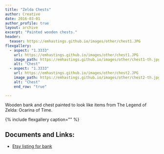 ```yaml
---
title: "Zelda Chests"
author: Creative
date: 2016-03-01
author_profile: true
layout: archive
excerpt: "Painted wooden chests."
header:
  teaser: https://emhastings.github.io/images/other/chest1.JPG
flexgallery:
  - aspect: "1.3333"
    url: https://emhastings.github.io/images/other/chest1.JPG
    image_path: https://emhastings.github.io/images/other/chest1-th.jpg
    alt: "Chest"      
  - aspect: "1.3333"
    url: https://emhastings.github.io/images/other/chest2.JPG
    image_path: https://emhastings.github.io/images/other/chest2-th.jpg
    alt: "Chest"   
    end_row: "true"

---
```


Wooden bank and chest painted to look like items from The Legend of Zelda: Ocarina of Time.

{% include flexgallery caption="" %}

## Documents and Links:
* [Etsy listing for bank](https://www.etsy.com/listing/286986919/zelda-inspired-wooden-treasure-chest?show_sold_out_detail=1)


